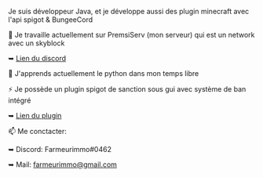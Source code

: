 Je suis développeur Java, et je développe aussi des plugin minecraft avec l'api spigot & BungeeCord


 🔭 Je travaille actuellement sur PremsiServ (mon serveur) qui est un network avec un skyblock
 
   ➥ [Lien du discord](https://discord.gg/vWrtFCXmAs)
   
 
 🌱 J'apprends actuellement le python dans mon temps libre
 

 ⚡ Je possède un plugin spigot de sanction sous gui avec système de ban intégré
 
   ➥ [Lien du plugin](https://www.spigotmc.org/resources/sanctionset.89580/)
   

 📫 Me conctacter:
 
   ➥ Discord: Farmeurimmo#0462
   
   ➥ Mail: farmeurimmo@gmail.com
